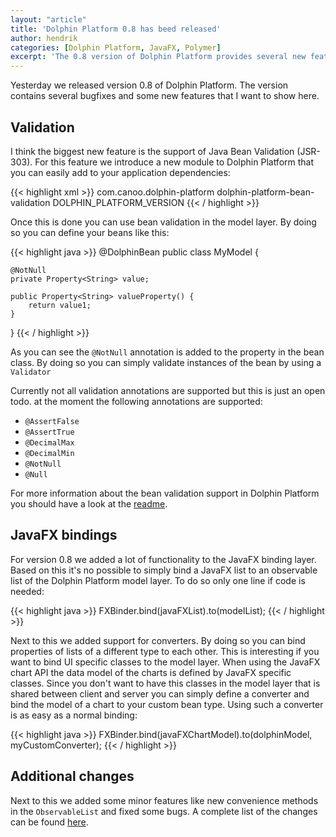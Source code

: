 ```yaml
---
layout: "article"
title: 'Dolphin Platform 0.8 has beed released'
author: hendrik
categories: [Dolphin Platform, JavaFX, Polymer]
excerpt: 'The 0.8 version of Dolphin Platform provides several new features like Java Bean Validation support of new bindings for JavaFX.'
---
```

Yesterday we released version 0.8 of Dolphin Platform. The version contains several bugfixes and some new features that I want to show here.

## Validation

I think the biggest new feature is the support of Java Bean Validation (JSR-303). For this feature we introduce a new module to Dolphin Platform that you can easily add to your application dependencies:

{{< highlight xml >}}
<dependency>
    <groupId>com.canoo.dolphin-platform</groupId>
    <artifactId>dolphin-platform-bean-validation</artifactId>
    <version>DOLPHIN_PLATFORM_VERSION</version>
</dependency>
{{< / highlight >}}

Once this is done you can use bean validation in the model layer. By doing so you can define your beans like this:

{{< highlight java >}}
@DolphinBean
public class MyModel {

    @NotNull
    private Property<String> value;

    public Property<String> valueProperty() {
        return value1;
    }
}
{{< / highlight >}}

As you can see the `@NotNull` annotation is added to the property in the bean class. By doing so you can simply validate instances of the bean by using a `Validator`

Currently not all validation annotations are supported but this is just an open todo. at the moment the following annotations are supported:

* `@AssertFalse`
* `@AssertTrue`
* `@DecimalMax`
* `@DecimalMin`
* `@NotNull`
* `@Null`

For more information about the bean validation support in Dolphin Platform you should have a look at the [readme](https://github.com/canoo/dolphin-platform/tree/master/java-bean-validation).

## JavaFX bindings

For version 0.8 we added a lot of functionality to the JavaFX binding layer. Based on this it's no possible to simply bind a JavaFX list to an observable list of the Dolphin Platform model layer. To do so only one line if code is needed:

{{< highlight java >}}
FXBinder.bind(javaFXList).to(modelList);
{{< / highlight >}}

Next to this we added support for converters. By doing so you can bind properties of lists of a different type to each other. This is interesting if you want to bind UI specific classes to the model layer. When using the JavaFX chart API the data model of the charts is defined by JavaFX specific classes. Since you don't want to have this classes in the model layer that is shared between client and server you can simply define a converter and bind the model of a chart to your custom bean type. Using such a converter is as easy as a normal binding:

{{< highlight java >}}
FXBinder.bind(javaFXChartModel).to(dolphinModel, myCustomConverter);
{{< / highlight >}}

## Additional changes

Next to this we added some minor features like new convenience methods in the `ObservableList` and fixed some bugs. A complete list of the changes can be found [here](https://github.com/canoo/dolphin-platform/issues?q=milestone%3A0.8.0).
